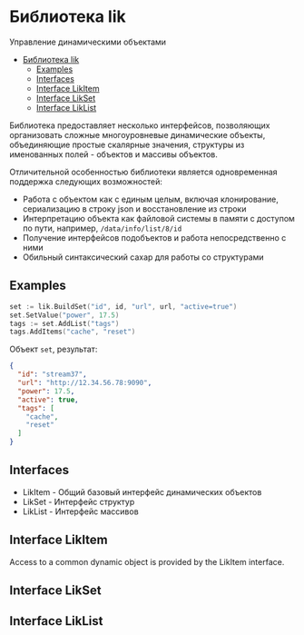 # Библиотека lik

Управление динамическими объектами

- [Библиотека lik](#библиотека-lik)
  - [Examples](#examples)
  - [Interfaces](#interfaces)
  - [Interface LikItem](#interface-likitem)
  - [Interface LikSet](#interface-likset)
  - [Interface LikList](#interface-liklist)

Библиотека предоставляет несколько интерфейсов, позволяющих организовать сложные многоуровневые динамические объекты,
объединяющие простые скалярные значения, структуры из именованных полей - объектов и массивы объектов.

Отличительной особенностью библиотеки является одновременная поддержка следующих возможностей:

- Работа с объектом как с единым целым, включая клонирование, сериализацию в строку json и восстановление из строки
- Интерпретацию объекта как файловой системы в памяти с доступом по пути, например, `/data/info/list/8/id`
- Получение интерфейсов подобъектов и работа непосредственно с ними
- Обильный синтаксический сахар для работы со структурами



## Examples

``` go
set := lik.BuildSet("id", id, "url", url, "active=true")
set.SetValue("power", 17.5)
tags := set.AddList("tags")
tags.AddItems("cache", "reset")
```

Объект `set`, результат:

``` json
{
  "id": "stream37",
  "url": "http://12.34.56.78:9090",
  "power": 17.5,
  "active": true,
  "tags": [
    "cache",
    "reset"
  ]
}
```

## Interfaces

- LikItem - Общий базовый интерфейс динамических объектов
- LikSet - Интерфейс структур
- LikList - Интерфейс массивов

## Interface LikItem

Access to a common dynamic object is provided by the LikItem interface.

## Interface LikSet

## Interface LikList
